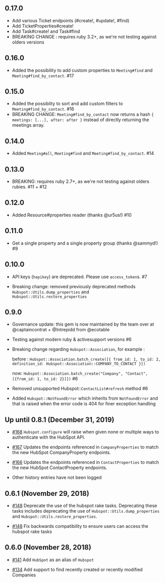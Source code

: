 ## 0.17.0

  * Add various Ticket endpoints (#create!, #update!, #find)
  * Add TicketProperties#create!
  * Add Task#create! and Task#find
  * BREAKING CHANGE : requires ruby 3.2+, as we're not testing against olders versions

## 0.16.0

  * Added the possibility to add custom properties to `Meeting#find` and `Meeting#find_by_contact`. #17

## 0.15.0

  * Added the possiblity to sort and add custom filters to `Meeting#find_by_contact`. #16
  * BREAKING CHANGE: `Meeting#find_by_contact` now returns a hash `{ meetings: [...], after: after }` instead of directly returning the meetings array.

## 0.14.0
  * Added `Meeting#all`, `Meeting#find` and `Meeting#find_by_contact`. #14

## 0.13.0

  * BREAKING: requires ruby 2.7+, as we're not testing against olders rubies. #11 + #12

## 0.12.0

  * Added Resource#properties reader (thanks @ur5us!) #10

## 0.11.0

  * Get a single property and a single property group (thanks @sammyd!) #9

## 0.10.0

  * API keys (`hapikey`) are deprecated. Please use `access_token`s. #7

  * Breaking change: removed previously deprecated methods `Hubspot::Utils.dump_properties` and `Hubspot::Utils.restore_properties`

## 0.9.0

  * Governance update: this gem is now maintained by the team over at @captaincontrat + @Intrepidd from @ecotable

  * Testing against modern ruby & activesupport versions #6

  * Breaking change regarding `Hubspot::Association`, for example :

    before :
    `Hubspot::Association.batch_create([{ from_id: 1, to_id: 2, definition_id: Hubspot::Association::COMPANY_TO_CONTACT }])`

    now: `Hubspot::Association.batch_create("Company", "Contact", [{from_id: 1, to_id: 2}]])` #6

  * Removed unsupported Hubspot::`ContactList#refresh` method #6

  * Added `Hubspot::NotFoundError` which inherits from `NotFoundError` and that is raised when the error code is 404 for finer exception handling

## Up until 0.8.1 (December 31, 2019)

* [#168] `Hubspot.configure` will raise when given none or multiple ways to
  authenticate with the HubSpot API.

[#168]: https://github.com/adimichele/hubspot-ruby/pull/168

* [#167] Updates the endpoints referenced in `CompanyProperties` to match the new
  HubSpot CompanyProperty endpoints.

[#167]: https://github.com/adimichele/hubspot-ruby/pull/167

* [#166] Updates the endpoints referenced in `ContactProperties` to match the new
  HubSpot ContactProperty endpoints.

* Other history entries have not been logged

[#166]: https://github.com/adimichele/hubspot-ruby/pull/166

## 0.6.1 (November 29, 2018)

* [#148] Deprecate the use of the hubspot rake tasks. Deprecating these tasks
  includes deprecating the use of `Hubspot::Utils.dump_properties` and
  `Hubspot::Utils.restore_properties`.

[#148]: https://github.com/adimichele/hubspot-ruby/pull/148

* [#148] Fix backwards compatibility to ensure users can access the hubspot rake
  tasks

[#148]: https://github.com/adimichele/hubspot-ruby/pull/148

## 0.6.0 (November 28, 2018)

* [#141] Add `HubSpot` as an alias of `Hubspot`

[#141]: https://github.com/adimichele/hubspot-ruby/pull/140

* [#134] Add support to find recently created or recently modified Companies

[#134]: https://github.com/adimichele/hubspot-ruby/pull/134
